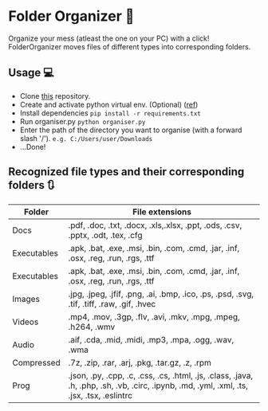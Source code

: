 # Folder Organizer 📂

Organize your mess (atleast the one on your PC) with a click! FolderOrganizer moves files of different types into corresponding folders.

## Usage 💻

- Clone [this](https://github.com/shashwatrathod/FolderOrganizer.git) repository.
- Create and activate python virtual env. (Optional) ([ref](https://docs.python.org/3/library/venv.html))
- Install dependencies
  `pip install -r requirements.txt`
- Run organiser.py
  `python organiser.py`
- Enter the path of the directory you want to organise (with a forward slash '/').
  `e.g. C:/Users/user/Downloads`
- ...Done!

## Recognized file types and their corresponding folders 🔃

| Folder      | File extensions                                                                                                                            |
| ----------- | ------------------------------------------------------------------------------------------------------------------------------------------ |
| Docs        | .pdf, .doc, .txt, .docx, .xls,.xlsx, .ppt, .ods, .csv, .pptx, .odt, .tex, .cfg                                                             |
| Executables | .apk, .bat, .exe, .msi, .bin, .com, .cmd, .jar, .inf, .osx, .reg, .run, .rgs, .ttf                                                         |
| Executables | .apk, .bat, .exe, .msi, .bin, .com, .cmd, .jar, .inf, .osx, .reg, .run, .rgs, .ttf                                                         |
| Images      | .jpg, .jpeg, .jfif, .png, .ai, .bmp, .ico, .ps, .psd, .svg, .tif, .tiff, .raw, .gif, .hvec                                                 |
| Videos      | .mp4, .mov, .3gp, .flv, .avi, .mkv, .mpg, .mpeg, .h264, .wmv                                                                               |
| Audio       | .aif, .cda, .mid, .midi, .mp3, .mpa, .ogg, .wav, .wma                                                                                      |
| Compressed  | .7z, .zip, .rar, .arj, .pkg, .tar.gz, .z, .rpm                                                                                             |
| Prog        | .json, .py, .cpp, .c, .css, .cs, .html, .js, .class, .java, .h, .php, .sh, .vb, .circ, .ipynb, .md, .yml, .xml, .ts, .jsx, .tsx, .eslintrc |
